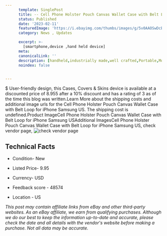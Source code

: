 ```yaml
---
      template: SinglePost
      title: -- Cell Phone Holster Pouch Canvas Wallet Case with Belt Loop for iPhone Samsung US
      status: Published
      date: '2023-02-11'
      featuredImage: 'https://i.ebayimg.com/thumbs/images/g/5v0AAOSwDcBjbaru/s-l225.jpg'
      category: News , Updates

      excerpt: >-
        [smartphone,device ,hand held device]
      meta:
      canonicalLink: ''
      description: [handheld,industrially made,well crafted,Portable,Mobile,Compact,Convenient,Lightweight,Maneuverable,Man-portable,Miniature,Carriable,Hand-held,Light,Holdable,Transportable,Mobile device,Pocket-sized,On-the-go,Wireless,Cordless,Compact size,Convenient size, smartphone,device ,hand held device]
      noindex: false

        
---
```

$
    User-friendly design, this Cases, Covers & Skins device is available at a discounted price of 8.955 after a 10% discount and has a rating of 3 as of the time this blog was written.Learn More about the shipping costs and additional image urls for the Cell Phone Holster Pouch Canvas Wallet Case with Belt Loop for iPhone Samsung US. The shipping cost is undefined.Product ImageCell Phone Holster Pouch Canvas Wallet Case with Belt Loop for iPhone Samsung USAdditional ImagesCell Phone Holster Pouch Canvas Wallet Case with Belt Loop for iPhone Samsung US, check vendor page, ![check vendor page](https://origin-galleryplus.ebayimg.com/ws/web/195460768580_2_0_1/225x225.jpg,https://origin-galleryplus.ebayimg.com/ws/web/195460768580_3_0_1/225x225.jpg,https://origin-galleryplus.ebayimg.com/ws/web/195460768580_4_0_1/225x225.jpg,https://origin-galleryplus.ebayimg.com/ws/web/195460768580_5_0_1/225x225.jpg,https://origin-galleryplus.ebayimg.com/ws/web/195460768580_6_0_1/225x225.jpg,https://origin-galleryplus.ebayimg.com/ws/web/195460768580_7_0_1/225x225.jpg,https://origin-galleryplus.ebayimg.com/ws/web/195460768580_8_0_1/225x225.jpg,https://origin-galleryplus.ebayimg.com/ws/web/195460768580_9_0_1/225x225.jpg,https://origin-galleryplus.ebayimg.com/ws/web/195460768580_10_0_1/225x225.jpg,https://origin-galleryplus.ebayimg.com/ws/web/195460768580_11_0_1/225x225.jpg,https://origin-galleryplus.ebayimg.com/ws/web/195460768580_12_0_1/225x225.jpg,https://origin-galleryplus.ebayimg.com/ws/web/195460768580_13_0_1/225x225.jpg,https://origin-galleryplus.ebayimg.com/ws/web/195460768580_14_0_1/225x225.jpg)
    
    

 ## Technical Facts 



     
      

 - Condition- New 


      

 - Listed Price- 9.95 


      

 - Currency- USD 


      

 - Feedback score - 48574 


      

 - Location - US 


      
      

 *_This post may contain affiliate links from eBay and other third-party websites. As an eBay affiliate, we earn from qualifying purchases. Although we do our best to keep the information up-to-date and accurate, please check the date and all details with the vendor's website before making a purchase. Not all data may be accurate._*



    
    
    
    
    